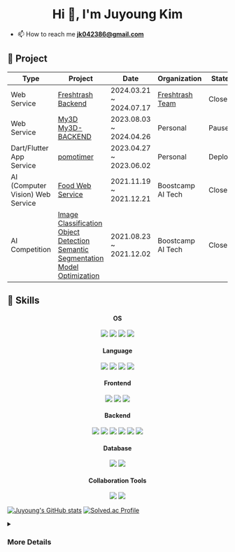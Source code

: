 <h1 align="center">Hi 👋, I'm Juyoung Kim</h1>

- 📫 How to reach me **jk042386@gmail.com**

<h2 align="left">🧩 Project</h2>

| Type | Project  | Date  | Organization  | State |
|---|---|---|---|---|
| Web Service | [Freshtrash Backend](https://github.com/fresh-trash-project/fresh-trash-backend) | 2024.03.21 ~ 2024.07.17 | [Freshtrash Team](https://github.com/fresh-trash-project) | Close |
| Web Service | [My3D](https://github.com/JadeKim042386/My3d) <br> [My3D-BACKEND](https://github.com/JadeKim042386/My3d-BACKEND) | 2023.08.03 ~ 2024.04.26 | Personal | Pause |
| Dart/Flutter App Service | [pomotimer](https://github.com/JadeKim042386/pomotimer) | 2023.04.27 ~ 2023.06.02 | Personal | Deploy |
| AI (Computer Vision) Web Service | [Food Web Service](https://github.com/JadeKim042386/final-project-level3-cv-18)  | 2021.11.19 ~ 2021.12.21 | Boostcamp AI Tech | Close |
| AI Competition | [Image Classification](https://github.com/JadeKim042386/image-classification-level1-09) <br> [Object Detection](https://github.com/JadeKim042386/object-detection-level2-cv-17) <br> [Semantic Segmentation](https://github.com/JadeKim042386/semantic-segmentation-level2-cv-17) <br> [Model Optimization](https://github.com/JadeKim042386/model-optimization-level3-cv-17) | 2021.08.23 ~ 2021.12.02 |  Boostcamp AI Tech | Close |

<h2 align="left">🔧 Skills</h2>

<h4 align="center"><strong>OS</strong></h4>
<p align="center">
  <img src="https://img.shields.io/badge/Linux-FCC624?style=flat&logo=linux&logoColor=black">
  <img src="https://img.shields.io/badge/Ubuntu-E95420?style=flat&logo=ubuntu&logoColor=white">
  <img src="https://img.shields.io/badge/macOS-000000?style=flat&logo=apple&logoColor=white">
  <img src="https://img.shields.io/badge/Windows-0078D6?style=flat&logo=windows&logoColor=white">
</p>

<h4 align="center"><strong>Language</strong></h4>
<p align="center">
  <img src="https://img.shields.io/badge/Java-ED8B00?style=flat&logo=openjdk&logoColor=white">
  <img src="https://img.shields.io/badge/Python-3776AB?style=flat&logo=python&logoColor=white">
  <img src="https://img.shields.io/badge/JavaScript-F7DF1E?style=flat&logo=javascript&logoColor=black">
  <img src="https://img.shields.io/badge/Dart-0175C2?style=flat&logo=dart&logoColor=white">
</p>

<h4 align="center"><strong>Frontend</strong></h4>
<p align="center">
  <img src="https://img.shields.io/badge/HTML-e34c26?style=flat&logo=html5&logoColor=white">
  <img src="https://img.shields.io/badge/CSS-563d7c?&style=flat&logo=css3&logoColor=white">
  <img src="https://img.shields.io/badge/Bootstrap-7952B3?style=flat&logo=bootstrap&logoColor=white">
</p>

<h4 align="center"><strong>Backend</strong></h4>
<p align="center">
  <img src="https://img.shields.io/badge/Spring-6DB33F?style=flat&logo=spring&logoColor=white">
  <img src="https://img.shields.io/badge/SpringSecurity-6DB33F?style=flat&logo=springsecurity&logoColor=white">
  <img src="https://img.shields.io/badge/Nginx-009639?style=flat&logo=nginx&logoColor=white">
  <img src="https://img.shields.io/badge/Thymleaf-005F0F?style=flat&logo=thymeleaf&logoColor=white">
  <img src="https://img.shields.io/badge/RabbitMQ-FF6600?style=flat&logo=rabbitmq&logoColor=white">
  <img src="https://img.shields.io/badge/FastAPI-005571?style=flat&logo=fastapi&logoColor=white">
</p>

<h4 align="center"><strong>Database</strong></h4>
<p align="center">
  <img src="https://img.shields.io/badge/MySQL-4479A1?style=flat&logo=mysql&logoColor=white">
  <img src="https://img.shields.io/badge/PostgreSQL-4169E1?style=flat&logo=postgresql&logoColor=white">
</p>

<h4 align="center"><strong>Collaboration Tools</strong></h4>
<p align="center">
  <img src="https://img.shields.io/badge/Discord-5865F2?style=flat&logo=discord&logoColor=white">
  <img src="https://img.shields.io/badge/Slack-4A154B?style=flat&logo=slack&logoColor=white">
</p>


[![Juyoung's GitHub stats](https://github-readme-stats.vercel.app/api?username=JadeKim042386)](https://github.com/anuraghazra/github-readme-stats)
[![Solved.ac Profile](http://mazassumnida.wtf/api/v2/generate_badge?boj=holmes9921)](https://solved.ac/holmes9921/)

<details>
<summary><h3>More Details</h3></summary>

<h3 align="left">Certificate</h3>

| Name  | Date  | Organization  |
|---|---|---|
| Engineer Information Processing | 2024.07.18 | Human Resources Development Service of Korea |
| AIDE Level-1  | 2023.02.07 | Korea Artificial Intelligence Association Qualification Center |
| [TensorFlow Developer](https://www.credential.net/1fd6e6f3-6ac7-4247-9fb3-1393c4405c33#gs.f4jpqz)  | 2021.08.16 ~ 2024.08.16  |  TensorFlow |
| Industrial Engineer Machinery Design |  2017.11.24  |  Human Resources Development Service of Korea |
| Industrial Engineer Computer Aided Manufacturing  | 2017.07.14 | Human Resources Development Service of Korea |
| Craftsman Information Equipment Operation | 2017.04.26 | Human Resources Development Service of Korea |
| Craftsman Information Processing | 2017.02.15 | Human Resources Development Service of Korea |

<h3 align="left">History</h3>

| Task  | Date  | Contents  |
|---|---|---|
| Plumbing Design  | 2018.01 ~ 2018.12  |  SK hynix - MF Project |
| Plumbing Design |  2018.12 ~ 2019.03  |  SK hynix - Wuxi Project |
| 3D Modeling  | 2019.07 ~  2019.11 | Air Quality Control Systems(Desulfurization, Denitrification) |
| 3D Modeling | 2019.11 ~ 2020.07 | Thermoelectric Power Plant |
| Skid Design | 2021.01 ~ 2021.05 | Kurita - Y7 Project |
| External Activity | 2021.08 ~ 2021.12 | [Boostcamp AI Tech](https://boostcamp.connect.or.kr/) - Computer Vision |
| OCR R&D | 2022.03 ~ 2023.03 | [zezedu](https://zezedu.com/) |
</details>
